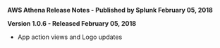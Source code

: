 **AWS Athena Release Notes - Published by Splunk February 05, 2018**


**Version 1.0.6 - Released February 05, 2018**

* App action views and Logo updates
